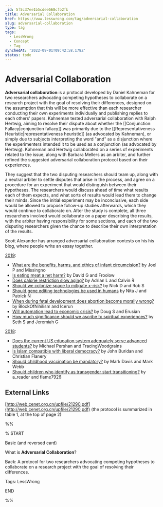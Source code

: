 ```yaml
---
_id: 5f5c37ee1b5cdee568cfb2fb
title: Adversarial Collaboration
href: https://www.lesswrong.com/tag/adversarial-collaboration
slug: adversarial-collaboration
type: tag
tags:
  - LessWrong
  - Concept
  - Tag
synchedAt: '2022-09-01T09:42:58.178Z'
status: todo
---
```


# Adversarial Collaboration

**Adversarial collaboration** is a protocol developed by Daniel Kahneman for two researchers advocating competing hypotheses to collaborate on a research project with the goal of resolving their differences, designed on the assumption that this will be more effective than each researcher conducting their own experiments individually and publishing replies to each others' papers. Kahneman tested adversarial collaboration with Ralph Hertwig, aiming to resolve their dispute about whether the [[Conjunction Fallacy|conjunction fallacy]] was primarily due to the [[Representativeness Heuristic|representativeness heuristic]] (as advocated by Kahneman), or simply due to subjects interpreting the word "and" as a disjunction where the experimenters intended it to be used as a conjunction (as advocated by Hertwig). Kahneman and Hertwig collaborated on a series of experiments related to the issue, along with Barbara Mellers as an arbiter, and further refined the suggested adversarial collaboration protocol based on their experiences.

They suggest that the two disputing researchers should team up, along with a neutral arbiter to settle disputes that arise in the process, and agree on a procedure for an experiment that would distinguish between their hypotheses. The researchers would discuss ahead of time what results each of them expects, and what sorts of results would lead them to change their minds. Since the initial experiment may be inconclusive, each side would be allowed to propose follow-up studies afterwards, which they would continue to collaborate on. After the study is complete, all three researchers involved would collaborate on a paper describing the results, with the arbiter having responsibility for some sections, and each of the two disputing researchers given the chance to describe their own interpretation of the results.

Scott Alexander has arranged adversarial collaboration contests on his his blog, where people write an essay together.

[2019](https://slatestarcodex.com/2020/01/13/2019-adversarial-collaboration-winners/):

- [What are the benefits, harms, and ethics of infant circumcision?](https://slatestarcodex.com/2019/12/10/acc-is-infant-circumcision-ethical/) by Joel P and Missingno
- [Is eating meat a net harm?](https://slatestarcodex.com/2019/12/11/acc-is-eating-meat-a-net-harm/) by David G and Froolow
- [Does calorie restriction slow aging?](https://slatestarcodex.com/2019/12/12/acc-does-calorie-restriction-slow-aging/) by Adrian L and Calvin R
- [Should we colonize space to mitigate x-risk?](https://slatestarcodex.com/2019/12/17/acc-should-we-colonize-space-to-mitigate-x-risk/) by Nick D and Rob S
- [Should gene editing technologies be used in humans](https://slatestarcodex.com/2019/12/18/acc-should-gene-editing-technologies-be-used-in-humans/) by Nita J and Patrick N
- [When during fetal development does abortion become morally wrong?](https://slatestarcodex.com/2019/12/19/acc-when-during-fetal-development-does-abortion-become-morally-wrong/) by BlockOfNihilism and Icerun
- [Will automation lead to economic crisis?](https://slatestarcodex.com/2019/12/23/acc-will-automation-lead-to-economic-crisis/) by Doug S and Erusian
- [How much significance should we ascribe to spiritual experiences?](https://slatestarcodex.com/2019/12/25/acc-how-much-significance-should-we-ascribe-to-spiritual-experiences/) by Seth S and Jeremiah G

[2018](https://slatestarcodex.com/2018/09/26/adversarial-collaboration-contest-results/):

- [Does the current US education system adequately serve advanced students?](https://slatestarcodex.com/2018/09/04/acc-entry-does-the-education-system-adequately-serve-advanced-students/) by Michael Pershan and TracingWoodgrains
- [Is Islam compatible with liberal democracy?](https://slatestarcodex.com/2018/09/05/acc-entry-are-islam-and-liberal-democracy-compatible/) by John Buridan and Christian Flanery
- [Should childhood vaccination be mandatory?](https://slatestarcodex.com/2018/09/06/acc-entry-should-childhood-vaccination-be-mandatory/) by Mark Davis and Mark Webb
- [Should children who identify as transgender start transitioning?](https://slatestarcodex.com/2018/09/08/acc-entry-should-transgender-children-transition/) by a_reader and flame7926

## External Links

[http://web.cenet.org.cn/upfile/21290.pdf](http://web.cenet.org.cn/upfile/21290.pdf) (the protocol is summarized in table 1, at the top of page 2)

%%

% START

Basic (and reversed card)

What is **Adversarial Collaboration**?

Back: A protocol for two researchers advocating competing hypotheses to collaborate on a research project with the goal of resolving their differences.

Tags: LessWrong

END

%%
